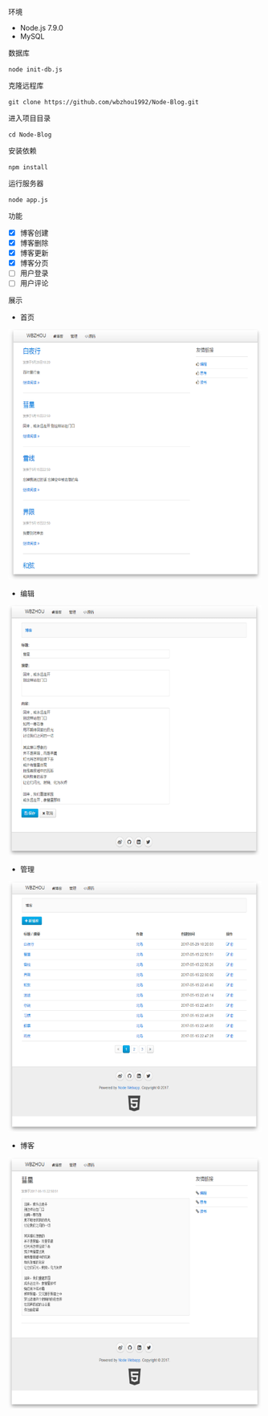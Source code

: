 

环境

* Node.js 7.9.0
* MySQL

数据库

`node init-db.js`

克隆远程库

`git clone https://github.com/wbzhou1992/Node-Blog.git`

进入项目目录

`cd Node-Blog`

安装依赖

`npm install`

运行服务器

`node app.js`

功能
- [x] 博客创建
- [x] 博客删除
- [x] 博客更新
- [x] 博客分页
- [ ] 用户登录
- [ ] 用户评论

展示

* 首页

![首页](READMEIMAGES/index.png)
* 编辑

![编辑](READMEIMAGES/edit.png)
* 管理

![管理](READMEIMAGES/manage.png)
* 博客

![博客](READMEIMAGES/blog.png)
